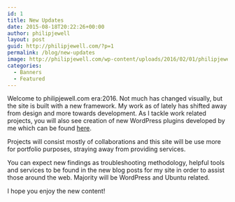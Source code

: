 ```yaml
---
id: 1
title: New Updates
date: 2015-08-18T20:22:26+00:00
author: philipjewell
layout: post
guid: http://philipjewell.com/?p=1
permalink: /blog/new-updates
image: http://philipjewell.com/wp-content/uploads/2016/02/01/philipjewell2011.jpg
categories:
  - Banners
  - Featured
---
```

Welcome to philipjewell.com era:2016. Not much has changed visually, but the site is built with a new framework. My work as of lately has shifted away from design and more towards development. As I tackle work related projects, you will also see creation of new WordPress plugins developed by me which can be found <a href="https://profiles.wordpress.org/philipjewell#content-plugins" target="_blank">here</a>.

Projects will consist mostly of collaborations and this site will be use more for portfolio purposes, straying away from providing services.

You can expect new findings as troubleshooting methodology, helpful tools and services to be found in the new blog posts for my site in order to assist those around the web. Majority will be WordPress and Ubuntu related.

I hope you enjoy the new content!